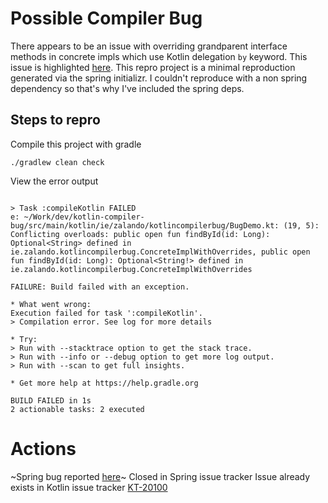 # Possible Compiler Bug
There appears to be an issue with overriding grandparent interface methods in concrete impls which use Kotlin
delegation `by` keyword. This issue is highlighted [here](src/main/kotlin/ie/zalando/kotlincompilerbug/BugDemo.kt).
This repro project is a minimal reproduction generated via the spring initializr. I couldn't reproduce with a non spring
dependency so that's why I've included the spring deps.

## Steps to repro 
Compile this project with gradle
```shell
./gradlew clean check
```

View the error output
```shell

> Task :compileKotlin FAILED
e: ~/Work/dev/kotlin-compiler-bug/src/main/kotlin/ie/zalando/kotlincompilerbug/BugDemo.kt: (19, 5): Conflicting overloads: public open fun findById(id: Long): Optional<String> defined in ie.zalando.kotlincompilerbug.ConcreteImplWithOverrides, public open fun findById(id: Long): Optional<String!> defined in ie.zalando.kotlincompilerbug.ConcreteImplWithOverrides

FAILURE: Build failed with an exception.

* What went wrong:
Execution failed for task ':compileKotlin'.
> Compilation error. See log for more details

* Try:
> Run with --stacktrace option to get the stack trace.
> Run with --info or --debug option to get more log output.
> Run with --scan to get full insights.

* Get more help at https://help.gradle.org

BUILD FAILED in 1s
2 actionable tasks: 2 executed
```

# Actions
~Spring bug reported [here](https://github.com/spring-projects/spring-framework/issues/28175)~ Closed in Spring issue tracker
Issue already exists in Kotlin issue tracker [KT-20100](https://youtrack.jetbrains.com/issue/KT-20100)
